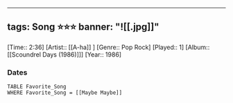 
---
tags: Song ⭐⭐⭐ 
banner: "![[.jpg]]"
---
[Time:: 2:36]
[Artist:: [[A-ha]] ]
[Genre:: Pop Rock]
[Played:: 1]
[Album:: [[Scoundrel Days (1986)]]]
[Year:: 1986]
### Dates
````dataview
TABLE Favorite_Song
WHERE Favorite_Song = [[Maybe Maybe]]
````
